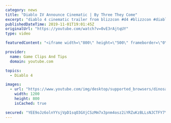 ```yaml
---
category: news
title: "Diablo IV Announce Cinematic | By Three They Come"
excerpt: "diablo 4 cinematic trailer from blizzcon #d4 #blizzcon #diablo."
publishedDateTime: 2019-11-01T19:01:45Z
originalUrl: "https://youtube.com/watch?v=0vE3rAjtqUY"
type: video

featuredContent: "<iframe width=\"800\" height=\"500\" frameborder=\"0\" src=\"https://www.youtube.com/embed/0vE3rAjtqUY\" allow=\"accelerometer; autoplay; encrypted-media; gyroscope; picture-in-picture\" allowfullscreen></iframe>"

provider:
  name: Game Clips And Tips
  domain: youtube.com

topics:
  - Diablo 4

images:
  - url: "https://www.youtube.com/img/desktop/supported_browsers/dinosaur.png"
    width: 1200
    height: 800
    isCached: true

secured: "YEE9oJz6olnYYsjVpD1sqO3GXjCSzMm7x3pnm4osz2iYRZuKzBLLsNJCTFY7YoaPrBxRDavkU6KymtSEh+miXeoeGOZ6b21gH06R4EGHxurh7Qb8pEqOSrVrdcYqOUD2Y0k1L9AezP1Q3QjD41dCLzKaqlJi2+ApwifDqJ6PWazUizpPmolxrqtxTBU0vQB/nya24cIwTIkZ3v4nHS9ly/Tl3sQobvm4QHUmdmwjCl9ajY8CiKS5nanTVl0OjRUd15c+ecgP7sHjnMN7kZvPsGG1fVQzmKuEkkqvF5qHnZUgQkpmKFwNXHlX6L/thLJFDn7G4AFHSDcG119+tiTkDd6LW4vIbJ/R20+NJBtrqVDgNUVt1KGWKu8Xz0RIb5uLJix6T4QZc7lkmA3dF2/e8A==;/PbwXjsE2sKnbhRL0HwCSA=="
---
```


